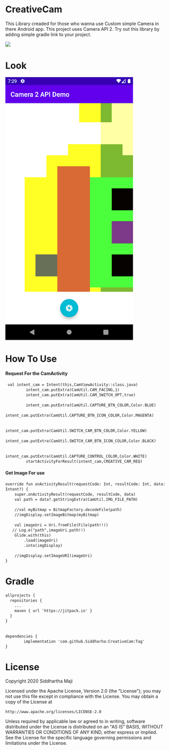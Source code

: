 # CreativeCam
This Library creaded for those who wanna use Custom simple Camera in there Android app. This project uses Camera API 2. Try out this library by adding simple gradle link to your project.

[![](https://jitpack.io/v/Siddharha/CreativeCam.svg)](https://jitpack.io/#Siddharha/CreativeCam)

# Look
![](https://github.com/Siddharha/CreativeCam/blob/master/app/src/main/res/drawable/img.png)

# How To Use

#### Request For the CamActivity
	 val intent_cam = Intent(this,CamViewActivity::class.java)
             intent_cam.putExtra(CamUtil.CAM_FACING,1)
             intent_cam.putExtra(CamUtil.CAM_SWITCH_OPT,true)
             
             intent_cam.putExtra(CamUtil.CAPTURE_BTN_COLOR,Color.BLUE)
             intent_cam.putExtra(CamUtil.CAPTURE_BTN_ICON_COLOR,Color.MAGENTA)
     
             intent_cam.putExtra(CamUtil.SWITCH_CAM_BTN_COLOR,Color.YELLOW)
             intent_cam.putExtra(CamUtil.SWITCH_CAM_BTN_ICON_COLOR,Color.BLACK)
     
             intent_cam.putExtra(CamUtil.CAPTURE_CONTROL_COLOR,Color.WHITE)
             startActivityForResult(intent_cam,CREATIVE_CAM_REQ)
#### Get Image For use
	override fun onActivityResult(requestCode: Int, resultCode: Int, data: Intent?) {
        super.onActivityResult(requestCode, resultCode, data)
        val path = data?.getStringExtra(CamUtil.IMG_FILE_PATH)

        //val myBitmap = BitmapFactory.decodeFile(path)
        //imgDisplay.setImageBitmap(myBitmap)

        val imageUri = Uri.fromFile(File(path!!))
       // Log.e("path",imageUri.path!!)
        Glide.with(this)
            .load(imageUri)
            .into(imgDisplay)

        //imgDisplay.setImageURI(imageUri)
    }
	
 # Gradle

  	allprojects {
      repositories {
        ...
        maven { url 'https://jitpack.io' }
      }
    }


  	dependencies {
	        implementation 'com.github.Siddharha:CreativeCam:Tag'
	}
 # License	
Copyright 2020 Siddhartha Maji

Licensed under the Apache License, Version 2.0 (the "License");
you may not use this file except in compliance with the License.
You may obtain a copy of the License at

    http://www.apache.org/licenses/LICENSE-2.0

Unless required by applicable law or agreed to in writing, software
distributed under the License is distributed on an "AS IS" BASIS,
WITHOUT WARRANTIES OR CONDITIONS OF ANY KIND, either express or implied.
See the License for the specific language governing permissions and
limitations under the License.
